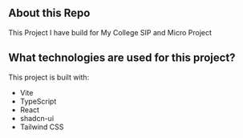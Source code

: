 ## About this Repo

This Project I have build for My College SIP and Micro Project

## What technologies are used for this project?

This project is built with:

- Vite
- TypeScript
- React
- shadcn-ui
- Tailwind CSS

